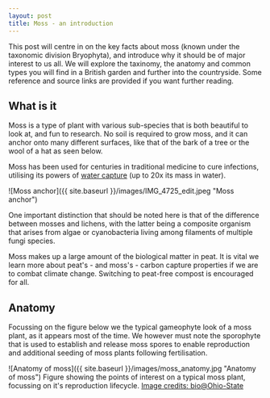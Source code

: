 ```yaml
---
layout: post
title: Moss - an introduction
---
```


This post will centre in on the key facts about moss (known under the taxonomic division Bryophyta), and introduce why it should be of major interest to us all. We will explore the taxinomy, the anatomy and common types you will find in a British garden and further into the countryside. Some reference and source links are provided if you want further reading.

## What is it ##

Moss is a type of plant with various sub-species that is both beautiful to look at, and fun to research. No soil is required to grow moss, and it can anchor onto many different surfaces, like that of the bark of a tree or the wool of a hat as seen below.

Moss has been used for centuries in traditional medicine to cure infections, utilising its powers of [water capture](https://www.smithsonianmag.com/science-nature/how-humble-moss-helped-heal-wounds-thousands-WWI-180963081/) (up to 20x its mass in water).

![Moss anchor]({{ site.baseurl }}/images/IMG_4725_edit.jpeg "Moss anchor")

One important distinction that should be noted here is that of the difference between mosses and lichens, with the latter being a composite organism that arises from algae or cyanobacteria living among filaments of multiple fungi species.

Moss makes up a large amount of the biological matter in peat. It is vital we learn more about peat's - and moss's - carbon capture properties if we are to combat climate change. Switching to peat-free compost is encouraged for all.

## Anatomy ##
Focussing on the figure below we the typical gameophyte look of a moss plant, as it appears most of the time. We however must note the sporophyte that is used to establish and release moss spores to enable reproduction and additional seeding of moss plants following fertilisation.

![Anatomy of moss]({{ site.baseurl }}/images/moss_anatomy.jpg "Anatomy of moss")
Figure showing the points of interest on a typical moss plant, focussing on it's reproduction lifecycle. [Image credits: bio@Ohio-State](https://i.pinimg.com/564x/46/05/14/460514aa4a7ac1007a1ab7757f07cbe4.jpg)


